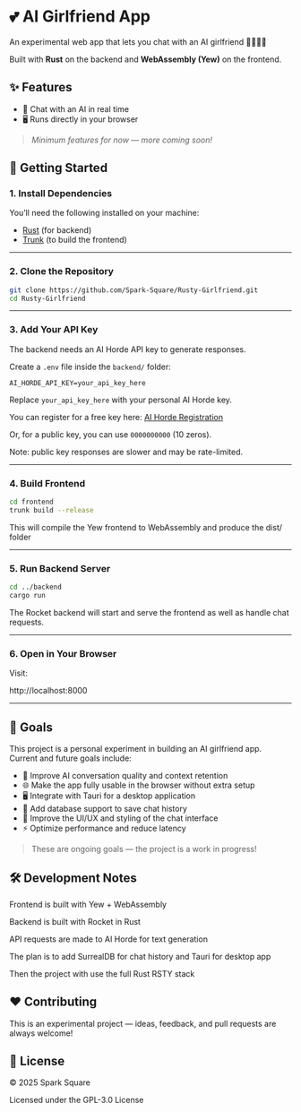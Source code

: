 # 💕 AI Girlfriend App

An experimental web app that lets you chat with an AI girlfriend 👰🏻‍♀️💖

Built with **Rust** on the backend and **WebAssembly (Yew)** on the frontend.  






## ✨ Features
- 💬 Chat with an AI in real time  
- 🖥️ Runs directly in your browser  
> *Minimum features for now — more coming soon!*







## 🚀 Getting Started

### 1. Install Dependencies
You’ll need the following installed on your machine:

- [Rust](https://www.rust-lang.org/tools/install) (for backend)  
- [Trunk](https://trunkrs.dev) (to build the frontend)  

---

### 2. Clone the Repository
```bash
git clone https://github.com/Spark-Square/Rusty-Girlfriend.git
cd Rusty-Girlfriend
```
---

### 3. Add Your API Key
The backend needs an AI Horde API key to generate responses. 

Create a `.env` file inside the `backend/` folder:  
```text
AI_HORDE_API_KEY=your_api_key_here
```
Replace ```your_api_key_here``` with your personal AI Horde key.

You can register for a free key here: [AI Horde Registration](https://aihorde.net/)

Or, for a public key, you can use ```0000000000``` (10 zeros).

Note: public key responses are slower and may be rate-limited.

----

### 4. Build Frontend

```bash
cd frontend
trunk build --release
```

This will compile the Yew frontend to WebAssembly and produce the dist/ folder

---

### 5. Run Backend Server

```bash
cd ../backend
cargo run
```

The Rocket backend will start and serve the frontend as well as handle chat requests.

---
### 6. Open in Your Browser

Visit:

http://localhost:8000

---

## 🎯 Goals

This project is a personal experiment in building an AI girlfriend app. Current and future goals include:

- 🧠 Improve AI conversation quality and context retention  
- 🌐 Make the app fully usable in the browser without extra setup  
- 🖥️ Integrate with Tauri for a desktop application  
- 💾 Add database support to save chat history  
- 🎨 Improve the UI/UX and styling of the chat interface  
- ⚡ Optimize performance and reduce latency  

> These are ongoing goals — the project is a work in progress!

## 🛠️ Development Notes

Frontend is built with Yew + WebAssembly

Backend is built with Rocket in Rust

API requests are made to AI Horde for text generation

The plan is to add SurrealDB for chat history and Tauri for desktop app

Then the project with use the full Rust RSTY stack 

## ❤️ Contributing

This is an experimental project — ideas, feedback, and pull requests are always welcome!
## 📜 License

© 2025 Spark Square

Licensed under the GPL-3.0 License
